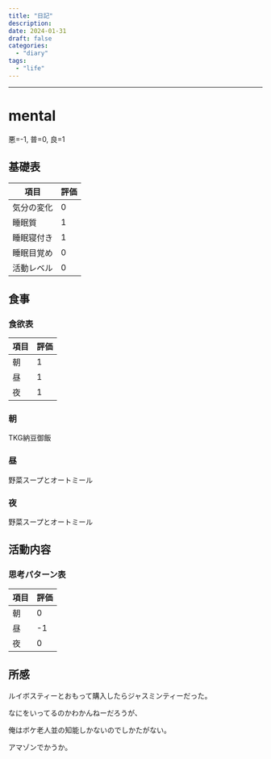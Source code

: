 ```yaml
---
title: "日記"
description:
date: 2024-01-31
draft: false
categories:
  - "diary"
tags:
  - "life"
---
```


---

# mental

悪=-1, 普=0, 良=1

## 基礎表

| 項目       | 評価 |
| ---------- | ---- |
| 気分の変化 | 0    |
| 睡眠質     | 1    |
| 睡眠寝付き | 1    |
| 睡眠目覚め | 0    |
| 活動レベル | 0    |

## 食事

### 食欲表

| 項目 | 評価 |
| ---- | ---- |
| 朝   | 1    |
| 昼   | 1    |
| 夜   | 1    |

### 朝

TKG納豆御飯

### 昼

野菜スープとオートミール

### 夜

野菜スープとオートミール

## 活動内容

### 思考パターン表

| 項目 | 評価 |
| ---- | ---- |
| 朝   | 0    |
| 昼   | -1   |
| 夜   | 0    |

## 所感

ルイボスティーとおもって購入したらジャスミンティーだった。

なにをいってるのかわかんねーだろうが、

俺はボケ老人並の知能しかないのでしかたがない。

アマゾンでかうか。
